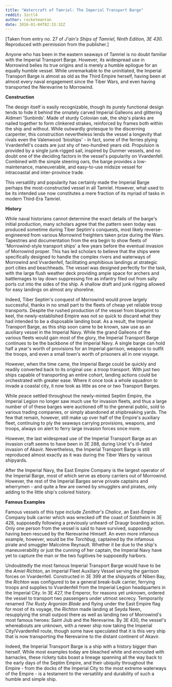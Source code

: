 ```yaml
---
title: "Watercraft of Tamriel: The Imperial Transport Barge"
reddit: 3zctl4
author: rocketmantan
date: 2016-01-04T02:33:32Z
---
```


[Taken from entry no. 27 of *J'ain's Ships of Tamriel, Ninth Edition, 3E 430*. Reproduced with permission from the publisher.]

Anyone who has been in the eastern seaways of Tamriel is no doubt familiar with the Imperial Transport Barge.  However, its widespread use in Morrowind belies its true origins and is merely a humble epilogue for an equally humble vessel. While unremarkable to the uninitiated, the Imperial Transport Barge is almost as old as the Third Empire herself, having been at almost every naval engagement since the Tiber Wars, and even having transported the Nerevarine to Morrowind.

**Construction**

The design itself is easily recognizable, though its purely functional design tends to hide it behind the ornately carved Imperial Galleons and glittering Aldmeri 'Sunbirds'. Made of sturdy Colovian oak, the ship's planks are nailed together to form clinkered strakes, reinforced by frames both within the ship and without. While outwardly grotesque to the discerning carpenter, this construction nevertheless lends the vessel a longevity that rivals even the Valenwood 'bioships' - in fact, some of the ferries plying Vvardenfell's coasts are just shy of two-hundred years old. Propulsion is provided by a single junk-rigged sail, inspired by Dunmer vessels, and no doubt one of the deciding factors in the vessel's popularity on Vvardenfell. Combined with the simple steering oars, the barge provides a low-maintenance, maneuverable, and easy-to-use midsize vessel for intracoastal and inter-province trade.

This versatility and popularity has certainly made the Imperial Barge perhaps the most-constructed vessel in all Tamriel. However, what used to be its intended use now constitutes a mere fraction of its myriad of tasks in modern Third-Era Tamriel.

**History**

While naval historians cannot determine the exact details of the barge's initial production, many scholars agree that the pattern seen today was produced sometime during Tiber Septim's conquests, most likely reverse-engineered from various Morrowind freighters taken prize during the Wars. Tapestries and documentation from the era begin to show fleets of 'Morrowind-style transport ships' a few years before the eventual invasion of Morrowind proper. This has led scholars to believe that the ships were specifically designed to handle the complex rivers and waterways of Morrowind and Vvardenfell, facilitating amphibious landings at strategic port cities and beachheads. The vessel was designed perfectly for the task, with the large flush weather deck providing ample space for archers and battlemages to lay down suppressing fire as infantry filed out from sally ports cut into the sides of the ship. A shallow draft and junk rigging allowed for easy landings on almost any shoreline.

Indeed, Tiber Septim's conquest of Morrowind would prove largely successful, thanks in no small part to the fleets of cheap yet reliable troop transports. Despite the rushed production of the vessel from blueprint to keel, the newly-established Empire was not so quick to discard what they had intended to be a disposable landing boat. As a result, the Imperial Transport Barge, as this ship soon came to be known, saw use as an auxiliary vessel in the Imperial Navy. While the grand Galleons of the various fleets would gain most of the glory, the Imperial Transport Barge continues to be the backbone of the Imperial Navy. A single barge can hold half a year's worth of provisions for an Imperial garrison, weapons to outfit the troops, and even a small town's worth of prisoners all in one voyage.

However, when the time came, the Imperial Barge could be quickly and readily converted back to its original use: a troop transport. With just two ships capable of transporting an entire cohort, landing actions could be orchestrated with greater ease. Where it once took a whole squadron to invade a coastal city, it now took as little as one or two Transport Barges.

While peace settled throughout the newly-minted Septim Empire, the Imperial Legion no longer saw much use for invasion fleets, and thus a large number of of these barges were auctioned off to the general public, sold to various trading companies, or simply abandoned at shipbreaking yards. The few that remain, however, still make up over half of the Empire's auxiliary fleet, continuing to ply the seaways carrying provisions, weapons, and troops, always on alert to ferry large invasion forces once more.

However, the last widespread use of the Imperial Transport Barge as an invasion craft seems to have been in 3E 288, during Uriel V's ill-fated invasion of Akavir. Nevertheless, the Imperial Transport Barge is still reproduced almost exactly as it was during the Tiber Wars by various shipyards.

After the Imperial Navy, the East Empire Company is the largest operator of the Imperial Barge, most of which serve as ebony carriers out of Morrowind. However, the rest of the Imperial Barges serve private captains and wherrymen - and quite a few are owned by smugglers and pirates, only adding to the little ship's colored history.

**Famous Examples**

Famous vessels of this type include *Zenithar's Chalice*, an East-Empire Company bulk carrier which was wrecked off the coast of Solstheim in 3E 428, supposedly following a previously unheard-of Draugr boarding action. Only one person from the vessel is said to have survived, supposedly having been rescued by the Nerevarine Himself. An even more infamous example, however, would be the *Torchbug*, captained by the infamous pirate and smuggler Malcolme Reynault. Whether it be due to the ship's maneuverability or just the cunning of her captain, the Imperial Navy have yet to capture the man or the two fugitives he supposedly harbors.

Undoubtedly the most famous Imperial Transport Barge would have to be the *Amiel Richton*, an Imperial Fleet Auxiliary Vessel serving the garrison forces on Vvardenfell. Constructed in 3E 399 at the shipyards of Niben Bay, the *Richton* was configured to be a general break-bulk carrier, ferrying troops and supplies to Vvardenfell from the Imperial Legion headquarters in the Imperial City. In 3E 427, the Emperor, for reasons yet unknown, ordered the vessel to transport two passengers under utmost secrecy. Temporarily renamed *The Rusty Argonian Blade* and flying under the East Empire flag for most of its voyage, the *Richton* made landing at Seyda Neen, resupplying the small outpost there as well as landing two of Morrowind's most famous heroes: Saint Jiub and the Nerevarine. By 3E 430, the vessel's whereabouts are unknown, with a newer ship now taking the Imperial City/Vvardenfell route, though some have speculated that it is this very ship that is now transporting the Nerevarine to the distant continent of Akavir.

Indeed, the Imperial Transport Barge is a ship with a history bigger than herself. While most examples today are bleached white and encrusted with barnacles, these rickety tubs boast a lineage spanning all the way back to the early days of the Septim Empire, and their ubiquity throughout the Empire - from the docks of the Imperial City to the most extreme waterways of the Empire - is a testament to the versatility and durability of such a humble and simple ship.
